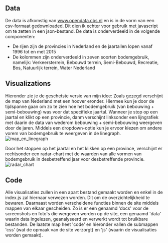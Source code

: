 ## Data
De data is afkomstig van www.opendata.cbs.nl en is in de vorm van een csv-formaat gedownloaded. Dit dien ik echter voor gebruik met javascript om te zetten in een json-bestand.
De data is onderverdeeld in de volgende componenten:
- De rijen zijn de provincies in Nederland en de jaartallen lopen vanaf 1996 tot en met 2015
- De kolommen zijn onderverdeeld in zeven soorten bodemgebruik, namelijk: Verkeersterrein, Bebouwd terrein, Semi-Bebouwd, Recreatie, Bos, Natuurlijk terrein, Water Nederland


## Visualizations

Hieronder zie je de geschetste versie van mijn idee:
Zoals gezegd verschijnt de map van Nederland met een hoover eronder. Hiermee kun je door de tijdspanne gaan om zo te zien hoe het bodemgebruik (van bebouwing + semi-bebouwing) was voor dat specifieke jaartal. Wanneer je stop op een jaartal en klikt op een provincie, danm verschijnt linksonder een lijngrafiek met daarin de data van wederom bebouwing + semi-bebouwing weergeven door de jaren. Middels een dropdown-optie kun je ervoor kiezen om andere vorem van bodemgebruik te weergeven in de linegraph.
![map_en_linegraph](doc/IMG_3046.png)

Door het stoppen op het jaartal en het klikken op een province, verschijnt er rechtsonder een radar-chart met de waarden van alle vormen van bodemgebruik in desbetreffend jaar voor desbetreffende provincie.
![radar_chart](doc/IMG_3047.png)


## Code

Alle visualisaties zullen in een apart bestand gemaakt worden en enkel in de index.js zal hiernaar verwezen worden. Dit om de overzichtelijkheid te bewaren. Daarnaast worden verscheidene functies binnen de site middels mappen van elkaar gescheiden. Zo is er een genaamd 'docs' voor de screenshots en foto's die wergeven worden op de site, een genaamd 'data' waarin data ingelezen, geanalyseerd en verwerkt wordt tot bruikbare bestanden. De laatste map heet 'code' en hieronder vallen de submappen 'css' (wat de opmaak van de site verzorgt) en 'js' (waarin de visualisaties worden gemaakt). 
